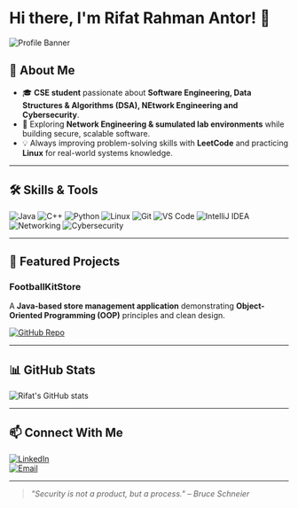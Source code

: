 # Hi there, I'm Rifat Rahman Antor! 👋

![Profile Banner](https://capsule-render.vercel.app/api?text=Welcome%20to%20my%20GitHub!&animation=fadeIn&type=waving&color=gradient&height=150)

## 🚀 About Me
- 🎓 **CSE student** passionate about **Software Engineering, Data Structures & Algorithms (DSA), NEtwork Engineering and Cybersecurity**.
- 🔐 Exploring **Network Engineering & sumulated lab environments** while building secure, scalable software.
- 💡 Always improving problem-solving skills with **LeetCode** and practicing **Linux** for real-world systems knowledge.

---

## 🛠 Skills & Tools
![Java](https://img.shields.io/badge/Code-Java-blue?logo=java&logoColor=white)
![C++](https://img.shields.io/badge/Code-C++-00599C?logo=cplusplus)
![Python](https://img.shields.io/badge/Code-Python-yellow?logo=python&logoColor=white)
![Linux](https://img.shields.io/badge/OS-Linux-black?logo=linux)
![Git](https://img.shields.io/badge/VersionControl-Git-orange?logo=git&logoColor=white)
![VS Code](https://img.shields.io/badge/Editor-VSCode-blue?logo=visualstudiocode)
![IntelliJ IDEA](https://img.shields.io/badge/IDE-IntelliJ%20IDEA-purple?logo=intellijidea&logoColor=white)
![Networking](https://img.shields.io/badge/Focus-Network%20Engineering-green?logo=network)
![Cybersecurity](https://img.shields.io/badge/Focus-Cybersecurity-red?logo=probot)

---

## 📌 Featured Projects
### **FootballKitStore**  
A **Java-based store management application** demonstrating **Object-Oriented Programming (OOP)** principles and clean design.  

[![GitHub Repo](https://img.shields.io/badge/Repo-FootballKitStore-brightgreen?logo=github)](YourRepoLink)

---

## 📊 GitHub Stats
![Rifat's GitHub stats](https://github-readme-stats.vercel.app/api?username=YourUsername&show_icons=true&theme=tokyonight)

---

## 📫 Connect With Me
[![LinkedIn](https://img.shields.io/badge/LinkedIn-Connect-blue?logo=linkedin)](https://www.linkedin.com/in/YourProfile)  
[![Email](https://img.shields.io/badge/Email-Send-green?logo=gmail)](mailto:your.email@example.com)

---

> *"Security is not a product, but a process." – Bruce Schneier*
